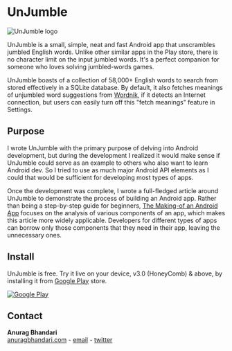 UnJumble
========
![UnJumble logo](http://www.anuragbhandari.com/wp-content/uploads/2012/12/unjumble_android.png)

UnJumble is a small, simple, neat and fast Android app that unscrambles jumbled English words. Unlike other similar apps in the Play store, there is no character limit on the input jumbled words. It's a perfect companion for someone who loves solving jumbled-words games.

UnJumble boasts of a collection of 58,000+ English words to search from stored effectively in a SQLite database. By default, it also fetches meanings of unjumbled word suggestions from [Wordnik](http://wordnik.com/), if it detects an Internet connection, but users can easily turn off this "fetch meanings" feature in Settings.

Purpose
-------
I wrote UnJumble with the primary purpose of delving into Android development, but during the development I realized it would make sense if UnJumble could serve as an example to others who also want to learn Android dev. So I tried to use as much major Android API elements as I could that would be sufficient for developing most types of apps.

Once the development was complete, I wrote a full-fledged article around UnJumble to demonstrate the process of building an Android app. Rather than being a step-by-step guide for beginners, [The Making-of an Android App](http://www.anuragbhandari.com/2012/12/the-making-of-an-android-app/) focuses on the analysis of various components of an app, which makes this article more widely applicable. Developers for different types of apps can borrow only those components that they need in their app, leaving the unnecessary ones.

Install
-------
UnJumble is free. Try it live on your device, v3.0 (HoneyComb) & above, by installing it from [Google Play](https://play.google.com/store/apps/details?id=com.anuragbhandari.unjumble) store.

[![Google Play](http://developer.android.com/images/brand/en_generic_rgb_wo_45.png)](https://play.google.com/store/apps/details?id=com.anuragbhandari.unjumble)

Contact
-------
**Anurag Bhandari**  
[anuragbhandari.com](http://www.anuragbhandari.com/) - [email](mailto:anurag.bhd@gmail.com) - [twitter](http://twitter.com/AnuragBhandari)